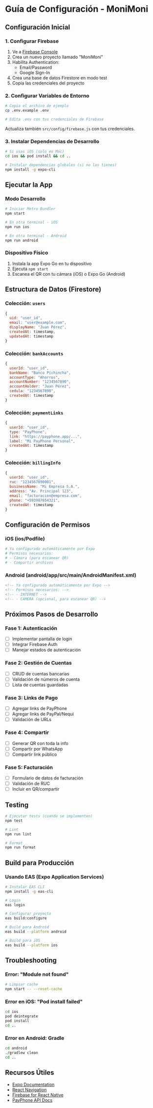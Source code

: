 # Guía de Configuración - MoniMoni

## Configuración Inicial

### 1. Configurar Firebase

1. Ve a [Firebase Console](https://console.firebase.google.com/)
2. Crea un nuevo proyecto llamado "MoniMoni"
3. Habilita Authentication:
   - Email/Password
   - Google Sign-In
4. Crea una base de datos Firestore en modo test
5. Copia las credenciales del proyecto

### 2. Configurar Variables de Entorno

```bash
# Copia el archivo de ejemplo
cp .env.example .env

# Edita .env con tus credenciales de Firebase
```

Actualiza también `src/config/firebase.js` con tus credenciales.

### 3. Instalar Dependencias de Desarrollo

```bash
# Si usas iOS (solo en Mac)
cd ios && pod install && cd ..

# Instalar dependencias globales (si no las tienes)
npm install -g expo-cli
```

## Ejecutar la App

### Modo Desarrollo

```bash
# Iniciar Metro Bundler
npm start

# En otra terminal - iOS
npm run ios

# En otra terminal - Android
npm run android
```

### Dispositivo Físico

1. Instala la app Expo Go en tu dispositivo
2. Ejecuta `npm start`
3. Escanea el QR con tu cámara (iOS) o Expo Go (Android)

## Estructura de Datos (Firestore)

### Colección: `users`

```javascript
{
  uid: "user_id",
  email: "user@example.com",
  displayName: "Juan Pérez",
  createdAt: timestamp,
  updatedAt: timestamp
}
```

### Colección: `bankAccounts`

```javascript
{
  userId: "user_id",
  bankName: "Banco Pichincha",
  accountType: "Ahorros",
  accountNumber: "1234567890",
  accountHolder: "Juan Pérez",
  cedula: "1234567890",
  createdAt: timestamp
}
```

### Colección: `paymentLinks`

```javascript
{
  userId: "user_id",
  type: "PayPhone",
  link: "https://payphone.app/...",
  label: "Mi PayPhone Personal",
  createdAt: timestamp
}
```

### Colección: `billingInfo`

```javascript
{
  userId: "user_id",
  ruc: "1234567890001",
  businessName: "Mi Empresa S.A.",
  address: "Av. Principal 123",
  email: "facturacion@empresa.com",
  phone: "+593987654321",
  createdAt: timestamp
}
```

## Configuración de Permisos

### iOS (ios/Podfile)

```ruby
# Ya configurado automáticamente por Expo
# Permisos necesarios:
# - Cámara (para escanear QR)
# - Compartir archivos
```

### Android (android/app/src/main/AndroidManifest.xml)

```xml
<!-- Ya configurado automáticamente por Expo -->
<!-- Permisos necesarios: -->
<!-- - INTERNET -->
<!-- - CAMERA (opcional, para escanear QR) -->
```

## Próximos Pasos de Desarrollo

### Fase 1: Autenticación
- [ ] Implementar pantalla de login
- [ ] Integrar Firebase Auth
- [ ] Manejar estados de autenticación

### Fase 2: Gestión de Cuentas
- [ ] CRUD de cuentas bancarias
- [ ] Validación de números de cuenta
- [ ] Lista de cuentas guardadas

### Fase 3: Links de Pago
- [ ] Agregar links de PayPhone
- [ ] Agregar links de PayPal/Nequi
- [ ] Validación de URLs

### Fase 4: Compartir
- [ ] Generar QR con toda la info
- [ ] Compartir por WhatsApp
- [ ] Compartir link público

### Fase 5: Facturación
- [ ] Formulario de datos de facturación
- [ ] Validación de RUC
- [ ] Incluir en QR/compartir

## Testing

```bash
# Ejecutar tests (cuando se implementen)
npm test

# Lint
npm run lint

# Format
npm run format
```

## Build para Producción

### Usando EAS (Expo Application Services)

```bash
# Instalar EAS CLI
npm install -g eas-cli

# Login
eas login

# Configurar proyecto
eas build:configure

# Build para Android
eas build --platform android

# Build para iOS
eas build --platform ios
```

## Troubleshooting

### Error: "Module not found"
```bash
# Limpiar cache
npm start -- --reset-cache
```

### Error en iOS: "Pod install failed"
```bash
cd ios
pod deintegrate
pod install
cd ..
```

### Error en Android: Gradle
```bash
cd android
./gradlew clean
cd ..
```

## Recursos Útiles

- [Expo Documentation](https://docs.expo.dev/)
- [React Navigation](https://reactnavigation.org/)
- [Firebase for React Native](https://rnfirebase.io/)
- [PayPhone API Docs](https://payphone.app/docs)
